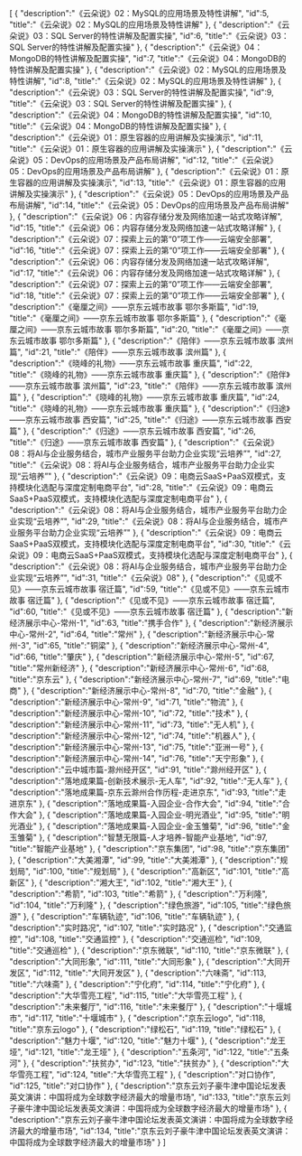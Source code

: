 [
	{
		"description":"《云朵说》02：MySQL的应用场景及特性讲解",
		"id":5,
		"title":"《云朵说》02：MySQL的应用场景及特性讲解"
	},
	{
		"description":"《云朵说》03：SQL Server的特性讲解及配置实操",
		"id":6,
		"title":"《云朵说》03：SQL Server的特性讲解及配置实操"
	},
	{
		"description":"《云朵说》04：MongoDB的特性讲解及配置实操",
		"id":7,
		"title":"《云朵说》04：MongoDB的特性讲解及配置实操"
	},
	{
		"description":"《云朵说》02：MySQL的应用场景及特性讲解",
		"id":8,
		"title":"《云朵说》02：MySQL的应用场景及特性讲解"
	},
	{
		"description":"《云朵说》03：SQL Server的特性讲解及配置实操",
		"id":9,
		"title":"《云朵说》03：SQL Server的特性讲解及配置实操"
	},
	{
		"description":"《云朵说》04：MongoDB的特性讲解及配置实操",
		"id":10,
		"title":"《云朵说》04：MongoDB的特性讲解及配置实操"
	},
	{
		"description":"《云朵说》01：原生容器的应用讲解及实操演示",
		"id":11,
		"title":"《云朵说》01：原生容器的应用讲解及实操演示"
	},
	{
		"description":"《云朵说》05：DevOps的应用场景及产品布局讲解",
		"id":12,
		"title":"《云朵说》05：DevOps的应用场景及产品布局讲解"
	},
	{
		"description":"《云朵说》01：原生容器的应用讲解及实操演示",
		"id":13,
		"title":"《云朵说》01：原生容器的应用讲解及实操演示"
	},
	{
		"description":"《云朵说》05：DevOps的应用场景及产品布局讲解",
		"id":14,
		"title":"《云朵说》05：DevOps的应用场景及产品布局讲解"
	},
	{
		"description":"《云朵说》06：内容存储分发及网络加速一站式攻略详解",
		"id":15,
		"title":"《云朵说》06：内容存储分发及网络加速一站式攻略详解"
	},
	{
		"description":"《云朵说》07：探索上云的第“0”项工作——云端安全部署",
		"id":16,
		"title":"《云朵说》07：探索上云的第“0”项工作——云端安全部署"
	},
	{
		"description":"《云朵说》06：内容存储分发及网络加速一站式攻略详解",
		"id":17,
		"title":"《云朵说》06：内容存储分发及网络加速一站式攻略详解"
	},
	{
		"description":"《云朵说》07：探索上云的第“0”项工作——云端安全部署",
		"id":18,
		"title":"《云朵说》07：探索上云的第“0”项工作——云端安全部署"
	},
	{
		"description":"《毫厘之间》——京东云城市故事 鄂尔多斯篇",
		"id":19,
		"title":"《毫厘之间》——京东云城市故事 鄂尔多斯篇"
	},
	{
		"description":"《毫厘之间》——京东云城市故事 鄂尔多斯篇",
		"id":20,
		"title":"《毫厘之间》——京东云城市故事 鄂尔多斯篇"
	},
	{
		"description":"《陪伴》——京东云城市故事 滨州篇",
		"id":21,
		"title":"《陪伴》——京东云城市故事 滨州篇"
	},
	{
		"description":"《晓峰的礼物》——京东云城市故事 重庆篇",
		"id":22,
		"title":"《晓峰的礼物》——京东云城市故事 重庆篇"
	},
	{
		"description":"《陪伴》——京东云城市故事 滨州篇",
		"id":23,
		"title":"《陪伴》——京东云城市故事 滨州篇"
	},
	{
		"description":"《晓峰的礼物》——京东云城市故事 重庆篇",
		"id":24,
		"title":"《晓峰的礼物》——京东云城市故事 重庆篇"
	},
	{
		"description":"《归途》——京东云城市故事 西安篇",
		"id":25,
		"title":"《归途》——京东云城市故事 西安篇"
	},
	{
		"description":"《归途》——京东云城市故事 西安篇",
		"id":26,
		"title":"《归途》——京东云城市故事 西安篇"
	},
	{
		"description":"《云朵说》08：将AI与企业服务结合，城市产业服务平台助力企业实现“云培养”",
		"id":27,
		"title":"《云朵说》08：将AI与企业服务结合，城市产业服务平台助力企业实现“云培养”"
	},
	{
		"description":"《云朵说》09：电商云SaaS+PaaS双模式，支持模块化选配与深度定制电商平台",
		"id":28,
		"title":"《云朵说》09：电商云SaaS+PaaS双模式，支持模块化选配与深度定制电商平台"
	},
	{
		"description":"《云朵说》08：将AI与企业服务结合，城市产业服务平台助力企业实现“云培养”",
		"id":29,
		"title":"《云朵说》08：将AI与企业服务结合，城市产业服务平台助力企业实现“云培养”"
	},
	{
		"description":"《云朵说》09：电商云SaaS+PaaS双模式，支持模块化选配与深度定制电商平台",
		"id":30,
		"title":"《云朵说》09：电商云SaaS+PaaS双模式，支持模块化选配与深度定制电商平台"
	},
	{
		"description":"《云朵说》08：将AI与企业服务结合，城市产业服务平台助力企业实现“云培养”",
		"id":31,
		"title":"《云朵说》08"
	},
	{
		"description":"《见或不见》——京东云城市故事 宿迁篇",
		"id":59,
		"title":"《见或不见》——京东云城市故事 宿迁篇"
	},
	{
		"description":"《见或不见》——京东云城市故事 宿迁篇",
		"id":60,
		"title":"《见或不见》——京东云城市故事 宿迁篇"
	},
	{
		"description":"新经济展示中心-常州-1",
		"id":63,
		"title":"携手合作"
	},
	{
		"description":"新经济展示中心-常州-2",
		"id":64,
		"title":"常州"
	},
	{
		"description":"新经济展示中心-常州-3",
		"id":65,
		"title":"铜梁"
	},
	{
		"description":"新经济展示中心-常州-4",
		"id":66,
		"title":"肇庆"
	},
	{
		"description":"新经济展示中心-常州-5",
		"id":67,
		"title":"常州新经济"
	},
	{
		"description":"新经济展示中心-常州-6",
		"id":68,
		"title":"京东云"
	},
	{
		"description":"新经济展示中心-常州-7",
		"id":69,
		"title":"电商"
	},
	{
		"description":"新经济展示中心-常州-8",
		"id":70,
		"title":"金融"
	},
	{
		"description":"新经济展示中心-常州-9",
		"id":71,
		"title":"物流"
	},
	{
		"description":"新经济展示中心-常州-10",
		"id":72,
		"title":"技术"
	},
	{
		"description":"新经济展示中心-常州-11",
		"id":73,
		"title":"无人机"
	},
	{
		"description":"新经济展示中心-常州-12",
		"id":74,
		"title":"机器人"
	},
	{
		"description":"新经济展示中心-常州-13",
		"id":75,
		"title":"亚洲一号"
	},
	{
		"description":"新经济展示中心-常州-14",
		"id":76,
		"title":"天宁形象"
	},
	{
		"description":"云中城市篇-滁州经开区",
		"id":91,
		"title":"滁州经开区"
	},
	{
		"description":"落地成果篇-创新技术展示-无人车",
		"id":92,
		"title":"无人车"
	},
	{
		"description":"落地成果篇-京东云滁州合作历程-走进京东",
		"id":93,
		"title":"走进京东"
	},
	{
		"description":"落地成果篇-入园企业-合作大会",
		"id":94,
		"title":"合作大会"
	},
	{
		"description":"落地成果篇-入园企业-明光酒业",
		"id":95,
		"title":"明光酒业"
	},
	{
		"description":"落地成果篇-入园企业-金玉雏菊",
		"id":96,
		"title":"金玉雏菊"
	},
	{
		"description":"智慧无限篇-人才培养-智能产业基地",
		"id":97,
		"title":"智能产业基地"
	},
	{
		"description":"京东集团",
		"id":98,
		"title":"京东集团"
	},
	{
		"description":"大美湘潭",
		"id":99,
		"title":"大美湘潭"
	},
	{
		"description":"规划局",
		"id":100,
		"title":"规划局"
	},
	{
		"description":"高新区",
		"id":101,
		"title":"高新区"
	},
	{
		"description":"湘大王",
		"id":102,
		"title":"湘大王"
	},
	{
		"description":"希箭",
		"id":103,
		"title":"希箭"
	},
	{
		"description":"万利隆",
		"id":104,
		"title":"万利隆"
	},
	{
		"description":"绿色旅游",
		"id":105,
		"title":"绿色旅游"
	},
	{
		"description":"车辆轨迹",
		"id":106,
		"title":"车辆轨迹"
	},
	{
		"description":"实时路况",
		"id":107,
		"title":"实时路况"
	},
	{
		"description":"交通监控",
		"id":108,
		"title":"交通监控"
	},
	{
		"description":"交通巡检",
		"id":109,
		"title":"交通巡检"
	},
	{
		"description":"京东微联",
		"id":110,
		"title":"京东微联"
	},
	{
		"description":"大同形象",
		"id":111,
		"title":"大同形象"
	},
	{
		"description":"大同开发区",
		"id":112,
		"title":"大同开发区"
	},
	{
		"description":"六味斋",
		"id":113,
		"title":"六味斋"
	},
	{
		"description":"宁化府",
		"id":114,
		"title":"宁化府"
	},
	{
		"description":"大华雪亮工程",
		"id":115,
		"title":"大华雪亮工程"
	},
	{
		"description":"未来餐厅",
		"id":116,
		"title":"未来餐厅"
	},
	{
		"description":"十堰城市",
		"id":117,
		"title":"十堰城市"
	},
	{
		"description":"京东云logo",
		"id":118,
		"title":"京东云logo"
	},
	{
		"description":"绿松石",
		"id":119,
		"title":"绿松石"
	},
	{
		"description":"魅力十堰",
		"id":120,
		"title":"魅力十堰"
	},
	{
		"description":"龙王垭",
		"id":121,
		"title":"龙王垭"
	},
	{
		"description":"五条河",
		"id":122,
		"title":"五条河"
	},
	{
		"description":"扶贫办",
		"id":123,
		"title":"扶贫办"
	},
	{
		"description":"大华雪亮工程",
		"id":124,
		"title":"大华雪亮工程"
	},
	{
		"description":"对口协作",
		"id":125,
		"title":"对口协作"
	},
	{
		"description":"京东云刘子豪牛津中国论坛发表英文演讲：中国将成为全球数字经济最大的增量市场",
		"id":133,
		"title":"京东云刘子豪牛津中国论坛发表英文演讲：中国将成为全球数字经济最大的增量市场"
	},
	{
		"description":"京东云刘子豪牛津中国论坛发表英文演讲：中国将成为全球数字经济最大的增量市场",
		"id":134,
		"title":"京东云刘子豪牛津中国论坛发表英文演讲：中国将成为全球数字经济最大的增量市场"
	}
]